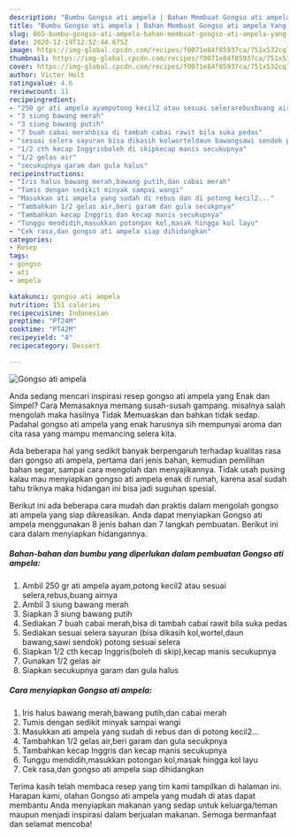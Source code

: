 ```yaml
---
description: "Bumbu Gongso ati ampela | Bahan Membuat Gongso ati ampela Yang Mudah Dan Praktis"
title: "Bumbu Gongso ati ampela | Bahan Membuat Gongso ati ampela Yang Mudah Dan Praktis"
slug: 865-bumbu-gongso-ati-ampela-bahan-membuat-gongso-ati-ampela-yang-mudah-dan-praktis
date: 2020-12-19T12:52:44.675Z
image: https://img-global.cpcdn.com/recipes/f0071e84f85937ca/751x532cq70/gongso-ati-ampela-foto-resep-utama.jpg
thumbnail: https://img-global.cpcdn.com/recipes/f0071e84f85937ca/751x532cq70/gongso-ati-ampela-foto-resep-utama.jpg
cover: https://img-global.cpcdn.com/recipes/f0071e84f85937ca/751x532cq70/gongso-ati-ampela-foto-resep-utama.jpg
author: Victor Holt
ratingvalue: 4.6
reviewcount: 11
recipeingredient:
- "250 gr ati ampela ayampotong kecil2 atau sesuai selerarebusbuang airnya"
- "3 siung bawang merah"
- "3 siung bawang putih"
- "7 buah cabai merahbisa di tambah cabai rawit bila suka pedas"
- "sesuai selera sayuran bisa dikasih kolworteldaun bawangsawi sendok potong sesuai selera"
- "1/2 cth kecap Inggrisboleh di skipkecap manis secukupnya"
- "1/2 gelas air"
- "secukupnya garam dan gula halus"
recipeinstructions:
- "Iris halus bawang merah,bawang putih,dan cabai merah"
- "Tumis dengan sedikit minyak sampai wangi"
- "Masukkan ati ampela yang sudah di rebus dan di potong kecil2..."
- "Tambahkan 1/2 gelas air,beri garam dan gula secukpnya"
- "Tambahkan kecap Inggris dan kecap manis secukupnya"
- "Tunggu mendidih,masukkan potongan kol,masak hingga kol layu"
- "Cek rasa,dan gongso ati ampela siap dihidangkan"
categories:
- Resep
tags:
- gongso
- ati
- ampela

katakunci: gongso ati ampela 
nutrition: 151 calories
recipecuisine: Indonesian
preptime: "PT24M"
cooktime: "PT42M"
recipeyield: "4"
recipecategory: Dessert

---
```



![Gongso ati ampela](https://img-global.cpcdn.com/recipes/f0071e84f85937ca/751x532cq70/gongso-ati-ampela-foto-resep-utama.jpg)

Anda sedang mencari inspirasi resep gongso ati ampela yang Enak dan Simpel? Cara Memasaknya memang susah-susah gampang. misalnya salah mengolah maka hasilnya Tidak Memuaskan dan bahkan tidak sedap. Padahal gongso ati ampela yang enak harusnya sih mempunyai aroma dan cita rasa yang mampu memancing selera kita.

Ada beberapa hal yang sedikit banyak berpengaruh terhadap kualitas rasa dari gongso ati ampela, pertama dari jenis bahan, kemudian pemilihan bahan segar, sampai cara mengolah dan menyajikannya. Tidak usah pusing kalau mau menyiapkan gongso ati ampela enak di rumah, karena asal sudah tahu triknya maka hidangan ini bisa jadi suguhan spesial.




Berikut ini ada beberapa cara mudah dan praktis dalam mengolah gongso ati ampela yang siap dikreasikan. Anda dapat menyiapkan Gongso ati ampela menggunakan 8 jenis bahan dan 7 langkah pembuatan. Berikut ini cara dalam menyiapkan hidangannya.

<!--inarticleads1-->

##### Bahan-bahan dan bumbu yang diperlukan dalam pembuatan Gongso ati ampela:

1. Ambil 250 gr ati ampela ayam,potong kecil2 atau sesuai selera,rebus,buang airnya
1. Ambil 3 siung bawang merah
1. Siapkan 3 siung bawang putih
1. Sediakan 7 buah cabai merah,bisa di tambah cabai rawit bila suka pedas
1. Sediakan sesuai selera sayuran (bisa dikasih kol,wortel,daun bawang,sawi sendok) potong sesuai selera
1. Siapkan 1/2 cth kecap Inggris(boleh di skip),kecap manis secukupnya
1. Gunakan 1/2 gelas air
1. Siapkan secukupnya garam dan gula halus




<!--inarticleads2-->

##### Cara menyiapkan Gongso ati ampela:

1. Iris halus bawang merah,bawang putih,dan cabai merah
1. Tumis dengan sedikit minyak sampai wangi
1. Masukkan ati ampela yang sudah di rebus dan di potong kecil2...
1. Tambahkan 1/2 gelas air,beri garam dan gula secukpnya
1. Tambahkan kecap Inggris dan kecap manis secukupnya
1. Tunggu mendidih,masukkan potongan kol,masak hingga kol layu
1. Cek rasa,dan gongso ati ampela siap dihidangkan




Terima kasih telah membaca resep yang tim kami tampilkan di halaman ini. Harapan kami, olahan Gongso ati ampela yang mudah di atas dapat membantu Anda menyiapkan makanan yang sedap untuk keluarga/teman maupun menjadi inspirasi dalam berjualan makanan. Semoga bermanfaat dan selamat mencoba!
